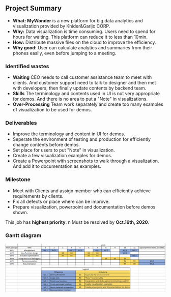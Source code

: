 ## Project Summary

- **What: MyWonder** is a new platform for big data analytics and visualization provided by Khider&Garijo CORP.
- **Why:** Data visualization is time consuming. Users need to spend for hours for waiting. This platform can reduce it to less than 10min.
- **How:** Distribute massive files on the cloud to improve the efficiency.
- **Why good:** User can calculate analytics and summaries from their phones easily, even before jumping to a meeting.

### Identified wastes

- **Waiting** CEO needs to call customer assistance team to meet with clients. And customer support need to talk to designer and then met with developers, then finally update contents by backend team.
- **Skills** The terminology and contents used in UI is not very appropriate for demos. And there is no area to put a "Note" in visualizations.
- **Over-Processing** Team work separately and create too many examples of visualization to be used for demos.

### Deliverables

- Improve the terminology and content in UI for demos.
- Seperate the environment of testing and production for efficiently change contents before demos.
- Set place for users to put "Note" in visualization.
- Create a few visualization examples for demos.
- Create a Powerpoint with screenshots to walk through a visualization. And add it to documentation as examples.

### Milestone

- Meet with Clients and assign member who can efficiently achieve requirements by clients.
- Fix all defects or place where can be improve.
- Prepare visualization, powerpoint and documentation before demos shown. 

This job has **highest priority**.
n
Must be resolved by **Oct.16th, 2020**.

### Gantt diagram

![Image](https://github.com/yanghaoxixi/MyWonder/blob/gh-pages/Gantt_chart.png)
